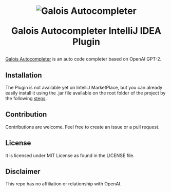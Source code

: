
<h1 align="center"><img src="https://avatars3.githubusercontent.com/u/62994200?s=50&amp;v=4" alt="Galois Autocompleter"/><p>Galois Autocompleter IntelliJ IDEA Plugin</p></h1>

[Galois Autocompleter](https://github.com/galois-autocompleter/galois-autocompleter) is an auto code completer based on OpenAI GPT-2.

## Installation 
The Plugin is not available yet on IntelliJ MarketPlace, but you can already easily install it using the .jar file available on the root folder of the project by the following [steps](https://www.jetbrains.com/help/idea/managing-plugins.html#install_plugin_from_disk).

## Contribution
Contributions are welcome. Feel free to create an issue or a pull request.

## License
It is licensed under MIT License as found in the LICENSE file.

## Disclaimer
This repo has no affiliation or relationship with OpenAI.